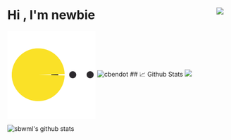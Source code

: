 <h1>Hi <img src="https://github.com/TheDudeThatCode/TheDudeThatCode/blob/master/Assets/Hi.gif" width="29px" align="right">, I'm newbie</h1> 

<img align="center" src="https://raw.githubusercontent.com/Aniket965/Aniket965/master/pacman.svg?sanitize=true" width="200" height="200">

<img src="https://komarev.com/ghpvc/?username=cbendot&style=flat-square" alt="cbendot" width="350" height="60" />
## &#x1f4c8; Github Stats
<a href="https://github.com/cbendot/cbendot">
<img src="https://github-readme-stats.vercel.app/api/top-langs/?username=ben863&theme=dracula&hide=makefile" /> 
</a>

![sbwml's github stats](https://github-readme-stats.vercel.app/api?username=cbendot&show_icons=true&theme=dracula&count_private=true)

